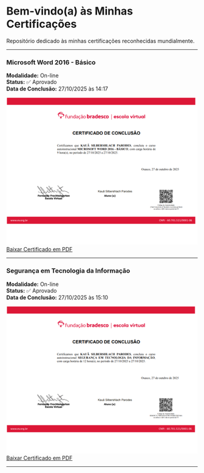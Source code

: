 # Bem-vindo(a) às Minhas Certificações

Repositório dedicado às minhas certificações reconhecidas mundialmente.

---
 
### Microsoft Word 2016 - Básico  
**Modalidade:** On-line  
**Status:** ✅ Aprovado  
**Data de Conclusão:** 27/10/2025 às 14:17  

![Certificado Microsoft Word 2016 - Básico](MicrosoftWord2016Basico.png)  
[ Baixar Certificado em PDF](MicrosoftWord2016Basico.pdf)

---

### Segurança em Tecnologia da Informação  
**Modalidade:** On-line  
**Status:** ✅ Aprovado  
**Data de Conclusão:** 27/10/2025 às 15:10  

![Certificado Segurança em Tecnologia da Informação](SegurancaemTecnologiadaInformacao.png)  
[ Baixar Certificado em PDF](SegurancaemTecnologiadaInformacao.pdf)

---
